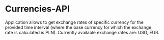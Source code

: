 # Currencies-API

Application allows to get exchange rates of specific currency for the provided time interval (where the base currency for which the exchange rate is calculated is PLN). Currently available exchange rates are: USD, EUR.
